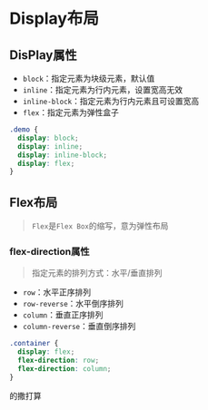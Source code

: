 # Display布局

## DisPlay属性

- `block`：指定元素为块级元素，默认值
- `inline`：指定元素为行内元素，设置宽高无效
- `inline-block`：指定元素为行内元素且可设置宽高
- `flex`：指定元素为弹性盒子

```css
.demo {
  display: block;
  display: inline;
  display: inline-block;
  display: flex;
}
```

## Flex布局

> `Flex`是`Flex Box`的缩写，意为弹性布局

### flex-direction属性

> 指定元素的排列方式：水平/垂直排列

- `row`：水平正序排列
- `row-reverse`：水平倒序排列
- `column`：垂直正序排列
- `column-reverse`：垂直倒序排列

```css
.container {
  display: flex;
  flex-direction: row;
  flex-direction: column;
}
```

的撒打算
